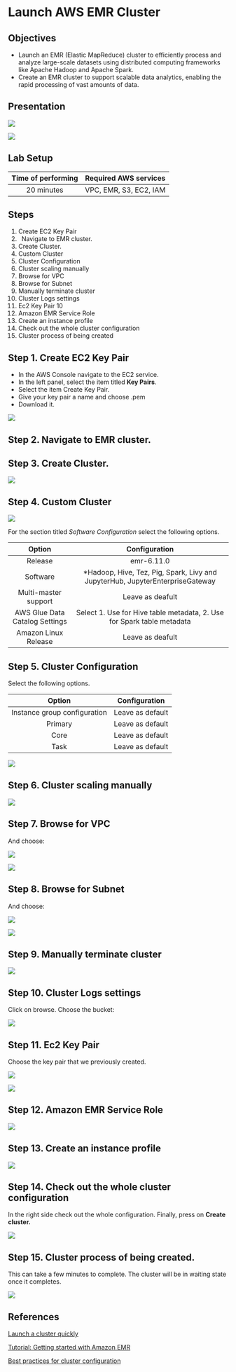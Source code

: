 ﻿# <a name="_a9k7kceuydso"></a>Launch AWS EMR Cluster
## <a name="_liqm59wlqcss"></a>Objectives
- Launch an EMR (Elastic MapReduce) cluster to efficiently process and analyze large-scale datasets using distributed computing frameworks like Apache Hadoop and Apache Spark.
- Create an EMR cluster to support scalable data analytics, enabling the rapid processing of vast amounts of data.
## <a name="_r4lga3emmz5p"></a>Presentation
![](resources/LunchClusterEMR/Aspose.Words.cf3488bd-a039-46c4-9761-f33c11d172c4.001.png)

![](resources/LunchClusterEMR/Aspose.Words.cf3488bd-a039-46c4-9761-f33c11d172c4.002.png)
## <a name="_kbxuio8ez7bm"></a>Lab Setup


|Time of performing|Required AWS services |
| :-: | :-: |
|20 minutes|VPC, EMR, S3, EC2, IAM|
## <a name="_shwckmyqvsac"></a>Steps
1. Create EC2 Key Pair	
1. ` `Navigate to EMR cluster.	
1. Create Cluster.	
1. Custom Cluster	
1. Cluster Configuration	
1. Cluster scaling manually	
1. Browse for VPC	
1. Browse for Subnet	
1. Manually terminate cluster	
1. Cluster Logs settings	
1. Ec2 Key Pair	10
1. Amazon EMR Service Role	
1. Create an instance profile	
1. Check out the whole cluster configuration
1. Cluster process of being created
## <a name="_b64b6e988p3n"></a>Step 1. Create EC2 Key Pair
- In the AWS Console navigate to the EC2 service.
- In the left panel, select the item titled **Key Pairs**.
- Select the item Create Key Pair.
- Give your key pair a name and choose .pem 
- Download it.

![](resources/LunchClusterEMR/Aspose.Words.cf3488bd-a039-46c4-9761-f33c11d172c4.003.png)

## <a name="_alnizteecegx"></a>Step 2. Navigate to EMR cluster.
## <a name="_rky2ezzg30qh"></a>Step 3. Create Cluster.
![](resources/LunchClusterEMR/Aspose.Words.cf3488bd-a039-46c4-9761-f33c11d172c4.004.png)

## <a name="_u38pr4is3f2g"></a>Step 4. Custom Cluster

![](resources/LunchClusterEMR/Aspose.Words.cf3488bd-a039-46c4-9761-f33c11d172c4.005.png)

For the section titled *Software Configuration* select the following options.


|**Option**|**Configuration**|
| :-: | :-: |
|Release|emr-6.11.0|
|Software|\*Hadoop, Hive, Tez, Pig, Spark, Livy and JupyterHub, JupyterEnterpriseGateway|
|Multi-master support|Leave as deafult|
|AWS Glue Data Catalog Settings|Select 1. Use for Hive table metadata, 2. Use for Spark table metadata|
|Amazon Linux Release|Leave as deafult|

## <a name="_c776zggbrxui"></a>Step 5. Cluster Configuration 
Select the following options.


|**Option**|**Configuration**|
| :-: | :-: |
|Instance group configuration|Leave as default|
|Primary|Leave as default|
|Core|Leave as default|
|Task|Leave as default|

![](resources/LunchClusterEMR/Aspose.Words.cf3488bd-a039-46c4-9761-f33c11d172c4.006.png)

## <a name="_az57xg3ennhy"></a>Step 6. Cluster scaling manually
![](resources/LunchClusterEMR/Aspose.Words.cf3488bd-a039-46c4-9761-f33c11d172c4.007.png)

## <a name="_pqjg5tl59sa4"></a>Step 7. Browse for VPC 
And choose:

![](resources/LunchClusterEMR/Aspose.Words.cf3488bd-a039-46c4-9761-f33c11d172c4.008.png)

![](resources/LunchClusterEMR/Aspose.Words.cf3488bd-a039-46c4-9761-f33c11d172c4.009.png)
## <a name="_5jq6w9jikqo8"></a>Step 8. Browse for Subnet 
And choose:

![](resources/LunchClusterEMR/Aspose.Words.cf3488bd-a039-46c4-9761-f33c11d172c4.010.png)

![](resources/LunchClusterEMR/Aspose.Words.cf3488bd-a039-46c4-9761-f33c11d172c4.011.png)

## <a name="_y75ht5lukaj9"></a>Step 9. Manually terminate cluster

![](resources/LunchClusterEMR/Aspose.Words.cf3488bd-a039-46c4-9761-f33c11d172c4.012.png)

## <a name="_wat2gz249d0t"></a>Step 10. Cluster Logs settings
Click on browse. Choose the bucket:

![](resources/LunchClusterEMR/Aspose.Words.cf3488bd-a039-46c4-9761-f33c11d172c4.013.png)

## <a name="_l3gvtf8rni9a"></a>Step 11. Ec2 Key Pair 
Choose the key pair that we previously created.

![](resources/LunchClusterEMR/Aspose.Words.cf3488bd-a039-46c4-9761-f33c11d172c4.014.png)

![](resources/LunchClusterEMR/Aspose.Words.cf3488bd-a039-46c4-9761-f33c11d172c4.015.png)

## <a name="_f27pmfkihcf3"></a>Step 12. Amazon EMR Service Role


![](resources/LunchClusterEMR/Aspose.Words.cf3488bd-a039-46c4-9761-f33c11d172c4.016.png)

## <a name="_786bxtonfn9p"></a>Step 13. Create an instance profile

![](resources/LunchClusterEMR/Aspose.Words.cf3488bd-a039-46c4-9761-f33c11d172c4.017.png)

## <a name="_jmen50kw3nq3"></a>Step 14. Check out the whole cluster configuration
In the right side check out the whole configuration. Finally, press on **Create cluster.**

![](resources/LunchClusterEMR/Aspose.Words.cf3488bd-a039-46c4-9761-f33c11d172c4.018.png)

## <a name="_oep22d3ax7dj"></a>Step 15. Cluster process of being created. 

This can take a few minutes to complete. The cluster will be in waiting state once it completes.

![](resources/LunchClusterEMR/Aspose.Words.cf3488bd-a039-46c4-9761-f33c11d172c4.019.png)

## <a name="_imnozvozfdwn"></a>References
[Launch a cluster quickly](https://docs.aws.amazon.com/emr/latest/ManagementGuide/emr-launch-with-quick-options.html)

[Tutorial: Getting started with Amazon EMR](https://docs.aws.amazon.com/emr/latest/ManagementGuide/emr-gs.html)

[Best practices for cluster configuration](https://docs.aws.amazon.com/emr/latest/ManagementGuide/emr-plan-instances-guidelines.html)
